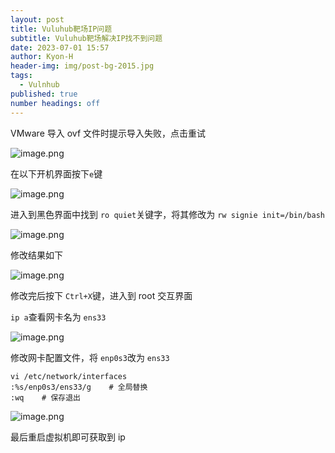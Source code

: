```yaml
---
layout: post
title: Vuluhub靶场IP问题
subtitle: Vuluhub靶场解决IP找不到问题
date: 2023-07-01 15:57
author: Kyon-H
header-img: img/post-bg-2015.jpg
tags:
  - Vulnhub
published: true
number headings: off
---
```


VMware 导入 ovf 文件时提示导入失败，点击重试

![image.png](https://img.ghostliner.top/1zhmKZ.png)

在以下开机界面按下`e`键

![image.png](https://img.ghostliner.top/AoazIQ.png)

进入到黑色界面中找到 `ro quiet`关键字，将其修改为 `rw signie init=/bin/bash`

![image.png](https://img.ghostliner.top/MgivAp.png)

修改结果如下

![image.png](https://img.ghostliner.top/lF87Tq.png)

修改完后按下 `Ctrl+X`键，进入到 root 交互界面

`ip a`查看网卡名为 `ens33`

![image.png](https://img.ghostliner.top/po772s.png)

修改网卡配置文件，将 `enp0s3`改为 `ens33`

```shell
vi /etc/network/interfaces
:%s/enp0s3/ens33/g    # 全局替换
:wq    # 保存退出
```

![image.png](https://img.ghostliner.top/9OBFki.png)

最后重启虚拟机即可获取到 ip
